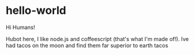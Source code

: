 # hello-world

Hi Humans!

Hubot here, I like node.js and coffeescript (that's what I'm made of!).
Ive had tacos on the moon and find them far superior to earth tacos
